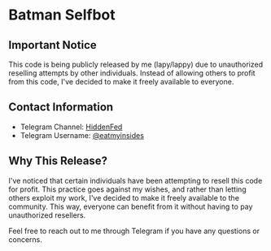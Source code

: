 # Batman Selfbot

## Important Notice
This code is being publicly released by me (lapy/lappy) due to unauthorized reselling attempts by other individuals. Instead of allowing others to profit from this code, I've decided to make it freely available to everyone.

## Contact Information
- Telegram Channel: [HiddenFed](https://t.me/hiddenfed)
- Telegram Username: [@eatmyinsides](https://t.me/eatmyinsides)

## Why This Release?
I've noticed that certain individuals have been attempting to resell this code for profit. This practice goes against my wishes, and rather than letting others exploit my work, I've decided to make it freely available to the community. This way, everyone can benefit from it without having to pay unauthorized resellers.

Feel free to reach out to me through Telegram if you have any questions or concerns.
